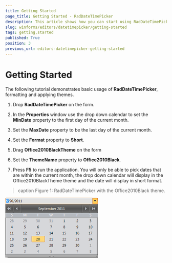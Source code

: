 ```yaml
---
title: Getting Started
page_title: Getting Started - RadDateTimePicker
description: This article shows how you can start using RadDateTimePicker.
slug: winforms/editors/datetimepicker/getting-started
tags: getting,started
published: True
position: 3
previous_url: editors-datetimepicker-getting-started
---
```


# Getting Started

The following tutorial demonstrates basic usage of __RadDateTimePicker__, formatting and applying themes.

1. Drop __RadDateTimePicker__ on the form.
          

1. In the __Properties__ window use the drop down calendar to set the __MinDate__ property to the first day of the current month.
          

1. Set the __MaxDate__ property to be the last day of the current month.
          

1. Set the __Format__ property to __Short__.
          

1. Drag __Office2010BlackTheme__ on the form
          

1. Set the __ThemeName__ property to __Office2010Black__.
          

1. Press __F5__ to run the application. You will only be able to pick dates that are within the current month, the drop down calendar will display in the Office2010BlackTheme theme and the date will display in short format.

>caption Figure 1: RadDateTimePicker with the Office2010Black theme.
 
![editors-datetimepicker-getting-started 001](images/editors-datetimepicker-getting-started001.png)
